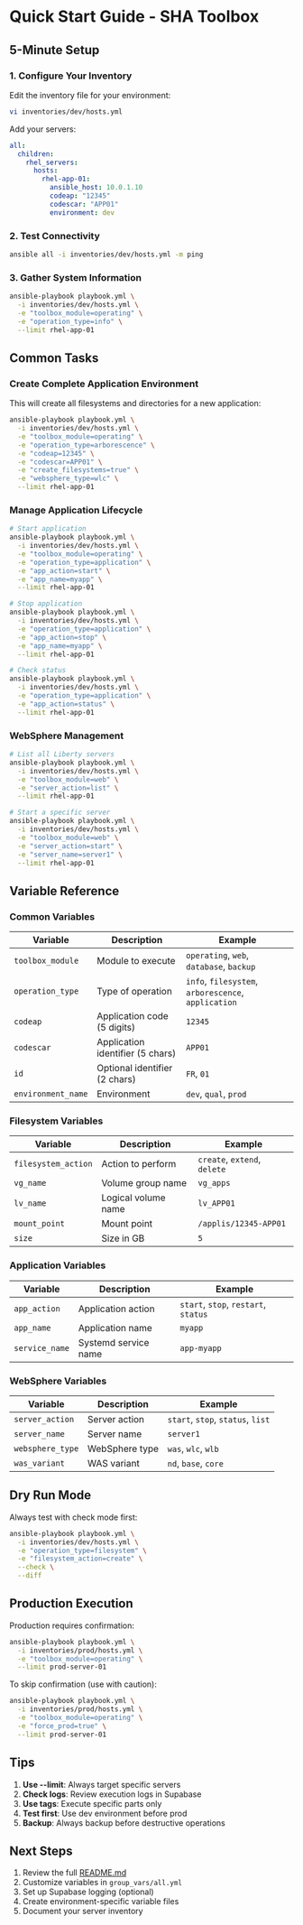 # Quick Start Guide - SHA Toolbox

## 5-Minute Setup

### 1. Configure Your Inventory

Edit the inventory file for your environment:

```bash
vi inventories/dev/hosts.yml
```

Add your servers:

```yaml
all:
  children:
    rhel_servers:
      hosts:
        rhel-app-01:
          ansible_host: 10.0.1.10
          codeap: "12345"
          codescar: "APP01"
          environment: dev
```

### 2. Test Connectivity

```bash
ansible all -i inventories/dev/hosts.yml -m ping
```

### 3. Gather System Information

```bash
ansible-playbook playbook.yml \
  -i inventories/dev/hosts.yml \
  -e "toolbox_module=operating" \
  -e "operation_type=info" \
  --limit rhel-app-01
```

## Common Tasks

### Create Complete Application Environment

This will create all filesystems and directories for a new application:

```bash
ansible-playbook playbook.yml \
  -i inventories/dev/hosts.yml \
  -e "toolbox_module=operating" \
  -e "operation_type=arborescence" \
  -e "codeap=12345" \
  -e "codescar=APP01" \
  -e "create_filesystems=true" \
  -e "websphere_type=wlc" \
  --limit rhel-app-01
```

### Manage Application Lifecycle

```bash
# Start application
ansible-playbook playbook.yml \
  -i inventories/dev/hosts.yml \
  -e "toolbox_module=operating" \
  -e "operation_type=application" \
  -e "app_action=start" \
  -e "app_name=myapp" \
  --limit rhel-app-01

# Stop application
ansible-playbook playbook.yml \
  -i inventories/dev/hosts.yml \
  -e "operation_type=application" \
  -e "app_action=stop" \
  -e "app_name=myapp" \
  --limit rhel-app-01

# Check status
ansible-playbook playbook.yml \
  -i inventories/dev/hosts.yml \
  -e "operation_type=application" \
  -e "app_action=status" \
  --limit rhel-app-01
```

### WebSphere Management

```bash
# List all Liberty servers
ansible-playbook playbook.yml \
  -i inventories/dev/hosts.yml \
  -e "toolbox_module=web" \
  -e "server_action=list" \
  --limit rhel-app-01

# Start a specific server
ansible-playbook playbook.yml \
  -i inventories/dev/hosts.yml \
  -e "toolbox_module=web" \
  -e "server_action=start" \
  -e "server_name=server1" \
  --limit rhel-app-01
```

## Variable Reference

### Common Variables

| Variable | Description | Example |
|----------|-------------|---------|
| `toolbox_module` | Module to execute | `operating`, `web`, `database`, `backup` |
| `operation_type` | Type of operation | `info`, `filesystem`, `arborescence`, `application` |
| `codeap` | Application code (5 digits) | `12345` |
| `codescar` | Application identifier (5 chars) | `APP01` |
| `id` | Optional identifier (2 chars) | `FR`, `01` |
| `environment_name` | Environment | `dev`, `qual`, `prod` |

### Filesystem Variables

| Variable | Description | Example |
|----------|-------------|---------|
| `filesystem_action` | Action to perform | `create`, `extend`, `delete` |
| `vg_name` | Volume group name | `vg_apps` |
| `lv_name` | Logical volume name | `lv_APP01` |
| `mount_point` | Mount point | `/applis/12345-APP01` |
| `size` | Size in GB | `5` |

### Application Variables

| Variable | Description | Example |
|----------|-------------|---------|
| `app_action` | Application action | `start`, `stop`, `restart`, `status` |
| `app_name` | Application name | `myapp` |
| `service_name` | Systemd service name | `app-myapp` |

### WebSphere Variables

| Variable | Description | Example |
|----------|-------------|---------|
| `server_action` | Server action | `start`, `stop`, `status`, `list` |
| `server_name` | Server name | `server1` |
| `websphere_type` | WebSphere type | `was`, `wlc`, `wlb` |
| `was_variant` | WAS variant | `nd`, `base`, `core` |

## Dry Run Mode

Always test with check mode first:

```bash
ansible-playbook playbook.yml \
  -i inventories/dev/hosts.yml \
  -e "operation_type=filesystem" \
  -e "filesystem_action=create" \
  --check \
  --diff
```

## Production Execution

Production requires confirmation:

```bash
ansible-playbook playbook.yml \
  -i inventories/prod/hosts.yml \
  -e "toolbox_module=operating" \
  --limit prod-server-01
```

To skip confirmation (use with caution):

```bash
ansible-playbook playbook.yml \
  -i inventories/prod/hosts.yml \
  -e "toolbox_module=operating" \
  -e "force_prod=true" \
  --limit prod-server-01
```

## Tips

1. **Use --limit**: Always target specific servers
2. **Check logs**: Review execution logs in Supabase
3. **Use tags**: Execute specific parts only
4. **Test first**: Use dev environment before prod
5. **Backup**: Always backup before destructive operations

## Next Steps

1. Review the full [README.md](README.md)
2. Customize variables in `group_vars/all.yml`
3. Set up Supabase logging (optional)
4. Create environment-specific variable files
5. Document your server inventory

